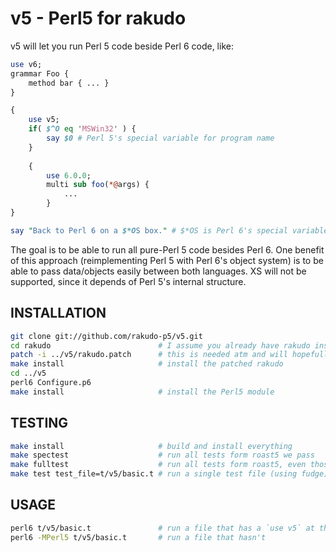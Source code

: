 v5 - Perl5 for rakudo
==
v5 will let you run Perl 5 code beside Perl 6 code, like:
```perl
use v6;
grammar Foo {
    method bar { ... }
}

{
    use v5;
    if( $^O eq 'MSWin32' ) {
        say $0 # Perl 5's special variable for program name
    }
    
    {
        use 6.0.0;
        multi sub foo(*@args) {
            ...
        }
}

say "Back to Perl 6 on a $*OS box." # $*OS is Perl 6's special variable
```
The goal is to be able to run all pure-Perl 5 code besides Perl 6. One benefit of this approach
(reimplementing Perl 5 with Perl 6's object system) is to be able to pass data/objects easily between both languages.
XS will not be supported, since it depends of Perl 5's internal structure.

INSTALLATION
--
```bash
git clone git://github.com/rakudo-p5/v5.git
cd rakudo                        # I assume you already have rakudo installed
patch -i ../v5/rakudo.patch      # this is needed atm and will hopefully go away pretty soon
make install                     # install the patched rakudo
cd ../v5
perl6 Configure.p6
make install                     # install the Perl5 module
```

TESTING
--
```bash
make install                     # build and install everything
make spectest                    # run all tests form roast5 we pass
make fulltest                    # run all tests form roast5, even those we do not pass yet
make test test_file=t/v5/basic.t # run a single test file (using fudge)
```

USAGE
--
```bash
perl6 t/v5/basic.t               # run a file that has a `use v5` at the top
perl6 -MPerl5 t/v5/basic.t       # run a file that hasn't
```
